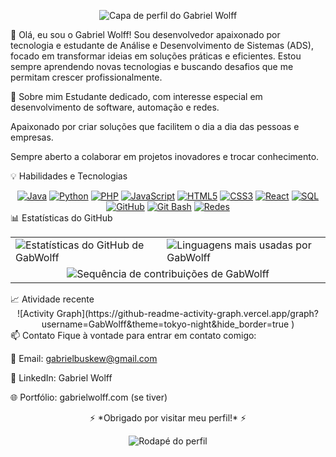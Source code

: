 <p align="center"> <img src="https://capsule-render.vercel.app/api?type=waving&color=gradient&gradient=30,90,288,0.3,0.9&height=200&section=header&text=Gabriel%20Wolff&fontSize=60&fontAlignY=35&animation=twinkling&fontColor=fff" alt="Capa de perfil do Gabriel Wolff"/> </p>
👋 Olá, eu sou o Gabriel Wolff!
Sou desenvolvedor apaixonado por tecnologia e estudante de Análise e Desenvolvimento de Sistemas (ADS), focado em transformar ideias em soluções práticas e eficientes. Estou sempre aprendendo novas tecnologias e buscando desafios que me permitam crescer profissionalmente.

💼 Sobre mim
Estudante dedicado, com interesse especial em desenvolvimento de software, automação e redes.

Apaixonado por criar soluções que facilitem o dia a dia das pessoas e empresas.

Sempre aberto a colaborar em projetos inovadores e trocar conhecimento.

💡 Habilidades e Tecnologias
<div align="center"> <a href="https://www.oracle.com/java/"><img src="https://img.shields.io/badge/Java-ED8B00?style=for-the-badge&logo=java&logoColor=white" alt="Java"/></a> <a href="https://www.python.org/"><img src="https://img.shields.io/badge/Python-3776AB?style=for-the-badge&logo=python&logoColor=white" alt="Python"/></a> <a href="https://www.php.net/"><img src="https://img.shields.io/badge/PHP-777BB4?style=for-the-badge&logo=php&logoColor=white" alt="PHP"/></a> <a href="https://developer.mozilla.org/pt-BR/docs/Web/JavaScript"><img src="https://img.shields.io/badge/JavaScript-F7DF1E?style=for-the-badge&logo=javascript&logoColor=black" alt="JavaScript"/></a> <a href="https://developer.mozilla.org/pt-BR/docs/Web/HTML"><img src="https://img.shields.io/badge/HTML5-E34F26?style=for-the-badge&logo=html5&logoColor=white" alt="HTML5"/></a> <a href="https://developer.mozilla.org/pt-BR/docs/Web/CSS"><img src="https://img.shields.io/badge/CSS3-1572B6?style=for-the-badge&logo=css3&logoColor=white" alt="CSS3"/></a> <a href="https://reactjs.org/"><img src="https://img.shields.io/badge/React-20232A?style=for-the-badge&logo=react&logoColor=61DAFB" alt="React"/></a> <a href="https://www.mysql.com/"><img src="https://img.shields.io/badge/SQL-4479A1?style=for-the-badge&logo=mysql&logoColor=white" alt="SQL"/></a> <a href="https://github.com/"><img src="https://img.shields.io/badge/GitHub-181717?style=for-the-badge&logo=github&logoColor=white" alt="GitHub"/></a> <a href="https://git-scm.com/docs/git-bash"><img src="https://img.shields.io/badge/Git_Bash-000000?style=for-the-badge&logo=gnu-bash&logoColor=white" alt="Git Bash"/></a> <a href="https://www.cisco.com/c/pt_br/index.html"><img src="https://img.shields.io/badge/Networking-0088CC?style=for-the-badge&logo=cisco&logoColor=white" alt="Redes"/></a> </div>
📊 Estatísticas do GitHub
<table> <tr> <td> <img src="https://github-readme-stats.vercel.app/api?username=GabWolff&show_icons=true&theme=tokyonight&hide_border=false&count_private=true" alt="Estatísticas do GitHub de GabWolff" /> </td> <td> <img src="https://github-readme-stats.vercel.app/api/top-langs/?username=GabWolff&layout=compact&theme=tokyonight&hide_border=false" alt="Linguagens mais usadas por GabWolff" /> </td> </tr> <tr> <td colspan="2" align="center"> <img src="https://streak-stats.demolab.com?user=GabWolff&theme=tokyonight&hide_border=false" alt="Sequência de contribuições de GabWolff" /> </td> </tr> </table>
📈 Atividade recente
<div align="center"> ![Activity Graph](https://github-readme-activity-graph.vercel.app/graph?username=GabWolff&theme=tokyo-night&hide_border=true ) </div>
📫 Contato
Fique à vontade para entrar em contato comigo:

📧 Email: gabrielbuskew@gmail.com

💼 LinkedIn: Gabriel Wolff

🌐 Portfólio: gabrielwolff.com (se tiver)

<p align="center"> ⚡ *Obrigado por visitar meu perfil!* ⚡ </p> <p align="center"> <img src="https://capsule-render.vercel.app/api?type=waving&color=gradient&height=120&section=footer" alt="Rodapé do perfil"/> </p>
